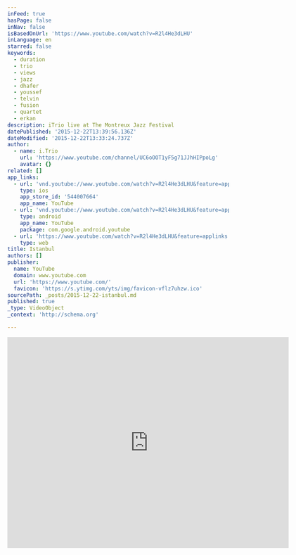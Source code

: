 ```yaml
---
inFeed: true
hasPage: false
inNav: false
isBasedOnUrl: 'https://www.youtube.com/watch?v=R2l4He3dLHU'
inLanguage: en
starred: false
keywords:
  - duration
  - trio
  - views
  - jazz
  - dhafer
  - youssef
  - telvin
  - fusion
  - quartet
  - erkan
description: iTrio live at The Montreux Jazz Festival
datePublished: '2015-12-22T13:39:56.136Z'
dateModified: '2015-12-22T13:33:24.737Z'
author:
  - name: i.Trio
    url: 'https://www.youtube.com/channel/UC6oOOT1yF5g71JJhHIPpoLg'
    avatar: {}
related: []
app_links:
  - url: 'vnd.youtube://www.youtube.com/watch?v=R2l4He3dLHU&feature=applinks'
    type: ios
    app_store_id: '544007664'
    app_name: YouTube
  - url: 'vnd.youtube://www.youtube.com/watch?v=R2l4He3dLHU&feature=applinks'
    type: android
    app_name: YouTube
    package: com.google.android.youtube
  - url: 'https://www.youtube.com/watch?v=R2l4He3dLHU&feature=applinks'
    type: web
title: Istanbul
authors: []
publisher:
  name: YouTube
  domain: www.youtube.com
  url: 'https://www.youtube.com/'
  favicon: 'https://s.ytimg.com/yts/img/favicon-vflz7uhzw.ico'
sourcePath: _posts/2015-12-22-istanbul.md
published: true
_type: VideoObject
_context: 'http://schema.org'

---
```

<iframe src="https://cdn.embedly.com/widgets/media.html?src=https%3A%2F%2Fwww.youtube.com%2Fembed%2FR2l4He3dLHU%3Ffeature%3Doembed&amp;url=https%3A%2F%2Fwww.youtube.com%2Fwatch%3Fv%3DR2l4He3dLHU&amp;image=https%3A%2F%2Fi.ytimg.com%2Fvi%2FR2l4He3dLHU%2Fhqdefault.jpg&amp;key=b7d04c9b404c499eba89ee7072e1c4f7&amp;type=text%2Fhtml&amp;schema=youtube" width="640" height="480" scrolling="no" frameborder="0" allowfullscreen="allowfullscreen" style=""></iframe>